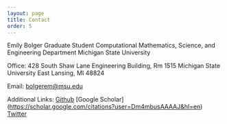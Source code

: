 ```yaml
---
layout: page
title: Contact
order: 5
---
```


Emily Bolger
Graduate Student
Computational Mathematics, Science, and Engineering Department
Michigan State University 

Office:
428 South Shaw Lane 
Engineering Building, Rm 1515
Michigan State University
East Lansing, MI 48824

Email: bolgerem@msu.edu


Additional Links:
[Github](https://github.com/egbolger)
[Google Scholar] (https://scholar.google.com/citations?user=Dm4mbusAAAAJ&hl=en)
[Twitter](https://twitter.com/ebolger06) 
